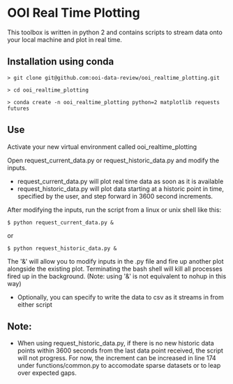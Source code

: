 # OOI Real Time Plotting
This toolbox is written in python 2 and contains scripts to stream data onto your local machine and plot in real time.


## Installation using conda

    > git clone git@github.com:ooi-data-review/ooi_realtime_plotting.git

    > cd ooi_realtime_plotting

    > conda create -n ooi_realtime_plotting python=2 matplotlib requests futures


## Use

Activate your new virtual environment called ooi_realtime_plotting

Open request_current_data.py or request_historic_data.py and modify the inputs. 

* request_current_data.py will plot real time data as soon as it is available
* request_historic_data.py will plot data starting at a historic point in time, specified by the user, and step forward in 3600 second increments.

After modifying the inputs, run the script from a linux or unix shell like this:

    $ python request_current_data.py &

or

    $ python request_historic_data.py &
    
The '&' will allow you to modify inputs in the .py file and fire up another plot alongside the existing plot. Terminating the bash shell will kill all processes fired up in the background. (Note: using '&' is not equivalent to nohup in this way)

* Optionally, you can specify to write the data to csv as it streams in from either script

## Note:
* When using request_historic_data.py, if there is no new historic data points within 3600 seconds from the last data point received, the script will not progress. For now, the increment can be increased in line 174 under functions/common.py to accomodate sparse datasets or to leap over expected gaps.

